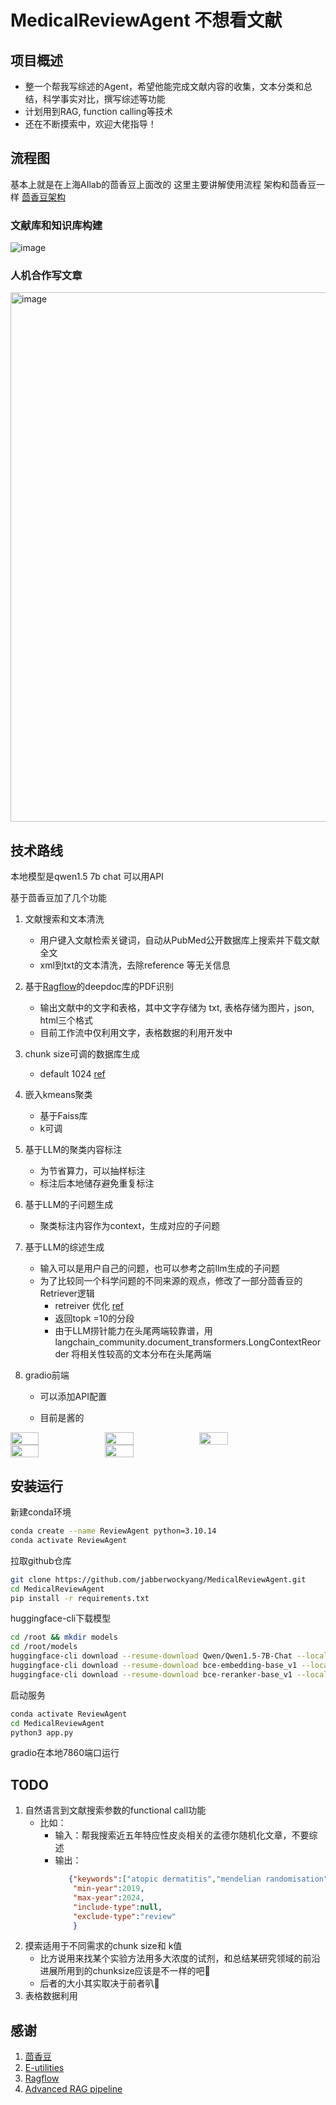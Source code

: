 # MedicalReviewAgent 不想看文献
## 项目概述
- 整一个帮我写综述的Agent，希望他能完成文献内容的收集，文本分类和总结，科学事实对比，撰写综述等功能
- 计划用到RAG, function calling等技术
- 还在不断摸索中，欢迎大佬指导！

## 流程图
基本上就是在上海AIlab的茴香豆上面改的 这里主要讲解使用流程 架构和茴香豆一样 [茴香豆架构](https://github.com/InternLM/HuixiangDou/blob/main/docs/architecture_zh.md)
### 文献库和知识库构建
![image](https://github.com/jabberwockyang/MedicalReviewAgent/assets/52541128/81d4397a-0a15-46c1-8416-eaa27b4d1182)


### 人机合作写文章
<img width="847" alt="image" src="https://github.com/jabberwockyang/MedicalReviewAgent/assets/52541128/fc394d8b-1668-4349-9adc-1c4c0a7e0a8b">


## 技术路线
本地模型是qwen1.5 7b chat 可以用API

基于茴香豆加了几个功能

1. 文献搜索和文本清洗
   - 用户键入文献检索关键词，自动从PubMed公开数据库上搜索并下载文献全文
   - xml到txt的文本清洗，去除reference 等无关信息
  
2. 基于[Ragflow](https://github.com/infiniflow/ragflow/blob/main/README_zh.md)的deepdoc库的PDF识别
   - 输出文献中的文字和表格，其中文字存储为 txt, 表格存储为图片，json, html三个格式
   - 目前工作流中仅利用文字，表格数据的利用开发中
     
3. chunk size可调的数据库生成
   -  default 1024 [ref](https://www.llamaindex.ai/blog/evaluating-the-ideal-chunk-size-for-a-rag-system-using-llamaindex-6207e5d3fec5)
     
4. 嵌入kmeans聚类
   - 基于Faiss库
   - k可调
     
5. 基于LLM的聚类内容标注
   - 为节省算力，可以抽样标注
   - 标注后本地储存避免重复标注
     
6. 基于LLM的子问题生成
   - 聚类标注内容作为context，生成对应的子问题
     
7. 基于LLM的综述生成
   - 输入可以是用户自己的问题，也可以参考之前llm生成的子问题
   - 为了比较同一个科学问题的不同来源的观点，修改了一部分茴香豆的Retriever逻辑
      - retreiver 优化 [ref](https://medium.aiplanet.com/evaluating-naive-rag-and-advanced-rag-pipeline-using-langchain-v-0-1-0-and-ragas-17d24e74e5cf)
      - 返回topk =10的分段
      - 由于LLM捞针能力在头尾两端较靠谱，用langchain_community.document_transformers.LongContextReorder 将相关性较高的文本分布在头尾两端
     
8. gradio前端
   
   - 可以添加API配置
     
   - 目前是酱的
     
<div style="display: flex;">
    <img src="https://github.com/jabberwockyang/MedicalReviewAgent/assets/52541128/83a1cefe-ebe6-499a-9ca7-214e90089815" style="width: 30%;" />
    <img src="https://github.com/jabberwockyang/MedicalReviewAgent/assets/52541128/c369aeaa-6749-4d56-b71a-d62ff1cb780f" style="width: 30%;" />
    <img src="https://github.com/jabberwockyang/MedicalReviewAgent/assets/52541128/27f1d440-2b79-4cbb-9b15-a5e2fa037d33" style="width: 30%;" />
</div>
<div style="display: flex;">
    <img src="https://github.com/jabberwockyang/MedicalReviewAgent/assets/52541128/db2443ff-b6a2-4c35-83e6-21e478c39eba" style="width: 30%;" />
    <img src="https://github.com/jabberwockyang/MedicalReviewAgent/assets/52541128/77496f38-f1e6-4919-a439-c06b4fd52aab" style="width: 30%;" />
</div>


## 安装运行
   新建conda环境

   ```bash
conda create --name ReviewAgent python=3.10.14
conda activate ReviewAgent
   ```
   拉取github仓库 

   ```bash
git clone https://github.com/jabberwockyang/MedicalReviewAgent.git
cd MedicalReviewAgent
pip install -r requirements.txt
   ```
   huggingface-cli下载模型

   ```bash
cd /root && mkdir models
cd /root/models
huggingface-cli download --resume-download Qwen/Qwen1.5-7B-Chat --local-dir-use-symlinks False  --local-dir /root/models/Qwen1.5-7B-Chat
huggingface-cli download --resume-download bce-embedding-base_v1 --local-dir-use-symlinks False  --local-dir /root/models/bce-embedding-base_v1
huggingface-cli download --resume-download bce-reranker-base_v1 --local-dir-use-symlinks False  --local-dir /root/models/bce-reranker-base_v1
   ```
   启动服务

   ```bash
conda activate ReviewAgent
cd MedicalReviewAgent
python3 app.py
   ```
   gradio在本地7860端口运行
## TODO 
1. 自然语言到文献搜索参数的functional call功能
   - 比如：
       - 输入：帮我搜索近五年特应性皮炎相关的孟德尔随机化文章，不要综述
       - 输出：
         ```json
            {"keywords":["atopic dermatitis","mendelian randomisation"],
             "min-year":2019,
             "max-year":2024,
             "include-type":null,
             "exclude-type":"review"
             }
         ```
2. 摸索适用于不同需求的chunk size和 k值
   - 比方说用来找某个实验方法用多大浓度的试剂，和总结某研究领域的前沿进展所用到的chunksize应该是不一样的吧🤔
   - 后者的大小其实取决于前者叭🤔
3. 表格数据利用
     
## 感谢
1. [茴香豆](https://github.com/InternLM/HuixiangDou)
2. [E-utilities](https://eutils.ncbi.nlm.nih.gov/entrez/eutils/efetch.fcgi?db=pmc&id=PMCID)
3. [Ragflow](https://github.com/infiniflow/ragflow/blob/main/README_zh.md)
4. [Advanced RAG pipeline](https://medium.aiplanet.com/evaluating-naive-rag-and-advanced-rag-pipeline-using-langchain-v-0-1-0-and-ragas-17d24e74e5cf)
   
